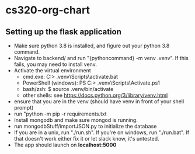 # cs320-org-chart

## Setting up the flask application

* Make sure python 3.8 is installed, and figure out your python 3.8 command.
* Navigate to backend/ and run "{pythoncommand} -m venv .venv". If this fails, you may need to install venv.
* Activate the virtual environment
    - cmd.exe: C:\> .venv\Scripts\activate.bat
    - PowerShell (windows): PS C:\> .venv\Scripts\Activate.ps1
    - bash/zsh: $ source .venv/bin/activate
    - other shells: see https://docs.python.org/3/library/venv.html
* ensure that you are in the venv (should have venv in front of your shell prompt)
* run "python -m pip -r requirements.txt
* Install mongodb and make sure mongod is running.
* run mongodbStuff/importJSON.py to initialize the database
* If you are in a unix, run "./run.sh". If you're on windows, run "./run.bat". If that doesn't work either fix it or let slack know, it's untested.
* The app should launch on **localhost:5000**

